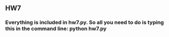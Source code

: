HW7
-----
### Everything is included in hw7.py. So all you need to do is typing this in the command line: python hw7.py